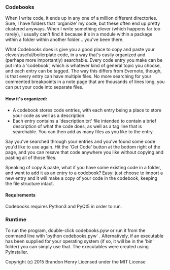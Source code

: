 ### Codebooks
When I write code, it ends up in any one of a million different directories. Sure, I have folders that 'organize' my code, but these often end up pretty clustered anyways. When I write something clever (which happens far too rarely), I usually can't find it because it's in a module within a package within a folder within another folder... you've been there.

What Codebooks does is give you a good place to copy and paste your clever/useful/boilerplate code, in a way that's easily organized and (perhaps more importantly) searchable. Every code entry you make can be put into a 'codebook', which is whatever kind of general topic you choose, and each entry can be tagged. The way this differs from Evernote, though, is that every entry can have multiple files. No more searching for your commented breakpoints in a note page that are thousands of lines long, you can put your code into separate files.

#### How it's organized:
- A codebook stores code entries, with each entry being a place to store your code as well as a description.
- Each entry contains a 'description.txt' file intended to contain a brief description of what the code does, as well as a tag line that is searchable. You can then add as many files as you like to the entry.

Say you've searched through your entries and you've found some code you'd like to use again. Hit the 'Get Code' button at the bottom right of the page, and you can resave that code anywhere you like without copying and pasting all of those files.

Speaking of copy & paste, what if you have some existing code in a folder, and want to add it as an entry to a codebook? Easy: just choose to import a new entry and it will make a copy of your code in the codebook, keeping the file structure intact.

#### Requirements
Codebooks requires Python3 and PyQt5 in order to run.

### Runtime
To run the program, double-click codebooks.pyw or run it from the command line with 'python codebooks.pyw' . Alternatively, if an executable has been supplied for your operating system (if so, it will be in the 'bin' folder) you can simply use that. The executables were created using Pyinstaller.



Copyright (c) 2015 Brandon Henry
Licensed under the MIT License
